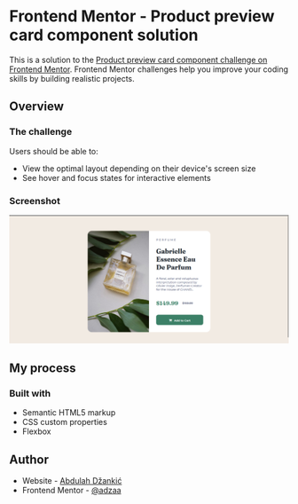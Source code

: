 # Frontend Mentor - Product preview card component solution

This is a solution to the [Product preview card component challenge on Frontend Mentor](https://www.frontendmentor.io/challenges/product-preview-card-component-GO7UmttRfa). Frontend Mentor challenges help you improve your coding skills by building realistic projects.

## Overview

### The challenge

Users should be able to:

- View the optimal layout depending on their device's screen size
- See hover and focus states for interactive elements

### Screenshot

![](./screenshot.jpg)

## My process

### Built with

- Semantic HTML5 markup
- CSS custom properties
- Flexbox

## Author

- Website - [Abdulah Džankić](https://abdulah-dzankic.netlify.app/)
- Frontend Mentor - [@adzaa](https://www.frontendmentor.io/profile/adzaa)
